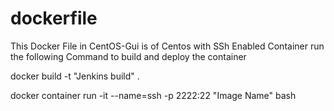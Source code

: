 # dockerfile
This Docker File in CentOS-Gui is of Centos with SSh Enabled Container
run the following Command to build and deploy the container

docker build -t "Jenkins build" .

docker container run -it --name=ssh -p 2222:22 "Image Name" bash
